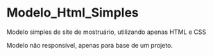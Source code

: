 # Modelo_Html_Simples
Modelo simples de site de mostruário, utilizando apenas HTML e CSS  

Modelo não responsível, apenas para base de um projeto.
